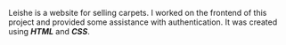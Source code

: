 Leishe is a website for selling carpets. I worked on the frontend of this project and provided some assistance with authentication. It was created using ***HTML*** and ***CSS***.